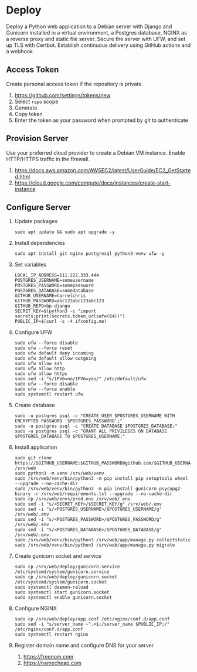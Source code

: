 # Deploy

Deploy a Python web application to a Debian server with Django and Gunicorn installed in a virtual environment, a Postgres database, NGINX as a reverse proxy and static file server. Secure the server with UFW, and set up TLS with Certbot. Establish continuous delivery using GitHub actions and a webhook.

## Access Token

Create personal access token if the repository is private. 

1. https://github.com/settings/tokens/new
1. Select `repo` scope
1. Generate
1. Copy token
1. Enter the token as your password when prompted by git to authenticate

## Provision Server

Use your preferred cloud provider to create a Debian VM instance. Enable HTTP/HTTPS traffic in the firewall.

1. https://docs.aws.amazon.com/AWSEC2/latest/UserGuide/EC2_GetStarted.html
1. https://cloud.google.com/compute/docs/instances/create-start-instance

## Configure Server

1. Update packages

    ```shell
    sudo apt update && sudo apt upgrade -y
    ```

1. Install dependencies

    ```shell
    sudo apt install git nginx postgresql python3-venv ufw -y
    ```

1. Set variables

    ```shell
    LOCAL_IP_ADDRESS=111.222.333.444
    POSTGRES_USERNAME=someusername
    POSTGRES_PASSWORD=somepassword
    POSTGRES_DATABASE=somedatabase
    GITHUB_USERNAME=harrelchris
    GITHUB_PASSWORD=abc123abc123abc123
    GITHUB_REPO=bp-django
    SECRET_KEY=$(python3 -c "import secrets;print(secrets.token_urlsafe(64))")
    PUBLIC_IP=$(curl -s -4 ifconfig.me)
    ```

1. Configure UFW

    ```shell
    sudo ufw --force disable
    sudo ufw --force reset
    sudo ufw default deny incoming
    sudo ufw default allow outgoing
    sudo ufw allow ssh
    sudo ufw allow http
    sudo ufw allow https
    sudo sed -i "s/IPV6=no/IPV6=yes/" /etc/default/ufw
    sudo ufw --force disable
    sudo ufw --force enable
    sudo systemctl restart ufw
    ```

1. Create database

    ```shell
    sudo -u postgres psql -c "CREATE USER $POSTGRES_USERNAME WITH ENCRYPTED PASSWORD '$POSTGRES_PASSWORD';"
    sudo -u postgres psql -c "CREATE DATABASE $POSTGRES_DATABASE;"
    sudo -u postgres psql -c "GRANT ALL PRIVILEGES ON DATABASE $POSTGRES_DATABASE TO $POSTGRES_USERNAME;"
    ```

1. Install application

    ```shell
    sudo git clone https://$GITHUB_USERNAME:$GITHUB_PASSWORD@github.com/$GITHUB_USERNAME/$GITHUB_REPO.git /srv/web
    sudo python3 -m venv /srv/web/venv
    sudo /srv/web/venv/bin/python3 -m pip install pip setuptools wheel --upgrade --no-cache-dir
    sudo /srv/web/venv/bin/python3 -m pip install gunicorn psycopg2-binary -r /srv/web/requirements.txt --upgrade --no-cache-dir
    sudo cp /srv/web/envs/prod.env /srv/web/.env
    sudo sed -i "s/<SECRET_KEY>/$SECRET_KEY/g" /srv/web/.env
    sudo sed -i "s/<POSTGRES_USERNAME>/$POSTGRES_USERNAME/g" /srv/web/.env
    sudo sed -i "s/<POSTGRES_PASSWORD>/$POSTGRES_PASSWORD/g" /srv/web/.env
    sudo sed -i "s/<POSTGRES_DATABASE>/$POSTGRES_DATABASE/g" /srv/web/.env
    sudo /srv/web/venv/bin/python3 /srv/web/app/manage.py collectstatic
    sudo /srv/web/venv/bin/python3 /srv/web/app/manage.py migrate
    ```

1. Create gunicorn socket and service

    ```shell
    sudo cp /srv/web/deploy/gunicorn.service /etc/systemd/system/gunicorn.service
    sudo cp /srv/web/deploy/gunicorn.socket /etc/systemd/system/gunicorn.socket
    sudo systemctl daemon-reload
    sudo systemctl start gunicorn.socket
    sudo systemctl enable gunicorn.socket
    ```

1. Configure NGINX

    ```shell
    sudo cp /srv/web/deploy/app.conf /etc/nginx/conf.d/app.conf
    sudo sed -i "s/server_name ~^.+$;/server_name $PUBLIC_IP;/" /etc/nginx/conf.d/app.conf
    sudo systemctl restart nginx
    ```

1. Register domain name and configure DNS for your server
    1. https://freenom.com
    1. https://namecheap.com
